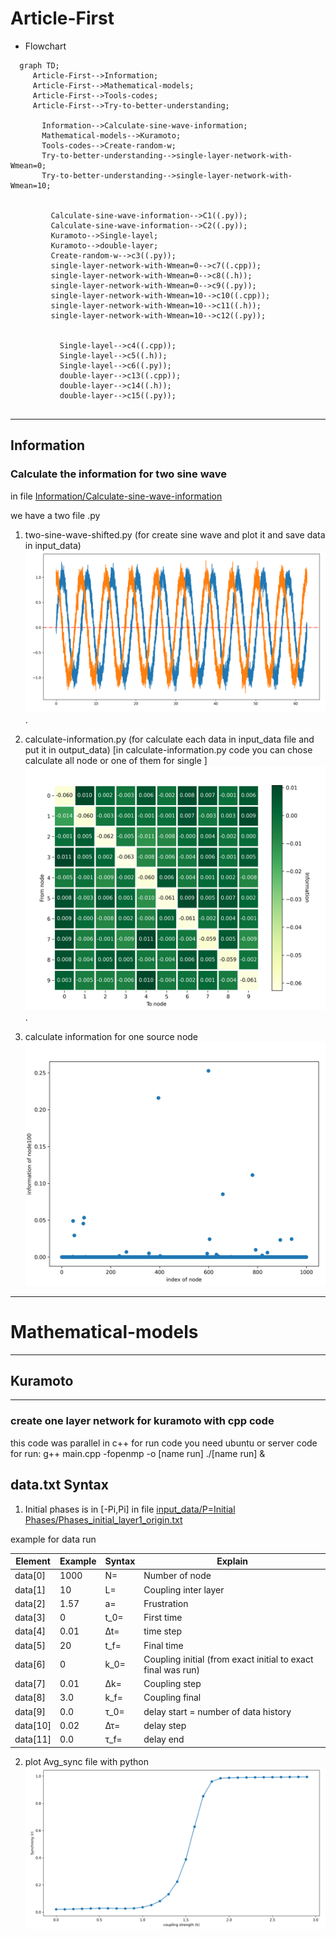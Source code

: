 # Article-First

  - Flowchart
   ```mermaid
     graph TD;
        Article-First-->Information;
        Article-First-->Mathematical-models;
        Article-First-->Tools-codes;
        Article-First-->Try-to-better-understanding;

          Information-->Calculate-sine-wave-information;
          Mathematical-models-->Kuramoto;
          Tools-codes-->Create-random-w;
          Try-to-better-understanding-->single-layer-network-with-Wmean=0;
          Try-to-better-understanding-->single-layer-network-with-Wmean=10;


            Calculate-sine-wave-information-->C1((.py));
            Calculate-sine-wave-information-->C2((.py));
            Kuramoto-->Single-layel;
            Kuramoto-->double-layer;
            Create-random-w-->c3((.py));
            single-layer-network-with-Wmean=0-->c7((.cpp));
            single-layer-network-with-Wmean=0-->c8((.h));
            single-layer-network-with-Wmean=0-->c9((.py));
            single-layer-network-with-Wmean=10-->c10((.cpp));
            single-layer-network-with-Wmean=10-->c11((.h));
            single-layer-network-with-Wmean=10-->c12((.py));


              Single-layel-->c4((.cpp));
              Single-layel-->c5((.h));
              Single-layel-->c6((.py));
              double-layer-->c13((.cpp));
              double-layer-->c14((.h));
              double-layer-->c15((.py));
        
   ```


*******
## Information

### Calculate the information for two sine wave 

in file [Information/Calculate-sine-wave-information](https://github.com/DrAliSeif/Article-First/tree/main/Information/Calculate-sine-wave-information)

we have a two file .py
1. two-sine-wave-shifted.py (for create sine wave and plot it and save data in input_data)
![](https://github.com/DrAliSeif/Article-First/blob/main/Information/Calculate-sine-wave-information/input_data/two_sine_shifted/two_sine_wave_with_shifted_pi2_noise.png).
2. calculate-information.py (for calculate each data in input_data file and put it in output_data) [in calculate-information.py code you can chose calculate all node or one of them for single
]
![](https://github.com/DrAliSeif/Article-First/blob/main/Information/Calculate-sine-wave-information/output_data/10ColsRandomGaussian-1.png).

3. calculate information for one source node
![](https://github.com/DrAliSeif/Article-First/blob/main/Information/Calculate-sine-wave-information/output_data/.scatter.png)

*******
# Mathematical-models
*******
## Kuramoto
*******
### create one layer network for kuramoto with cpp code

this code was parallel in c++
for run code you need ubuntu or server 
code for run: 	g++ main.cpp -fopenmp -o [name run]
				./[name run] &
							
## data.txt Syntax  	

1. Initial phases is in [-Pi,Pi] in file [input_data/P=Initial Phases/Phases_initial_layer1_origin.txt](https://github.com/DrAliSeif/Article-First/tree/main/Mathematical-models/Kuramoto/Single-layel/input_data/P%3DInitial%20Phases)

example for data run

| Element        | Example        | Syntax      | Explain |
| ------|------|-----|-----|
| data[0]| 1000	| N=		| Number of node| 
| data[1]| 10	| L=		| Coupling inter layer| 
| data[2]| 1.57	| a=		| Frustration| 
| data[3]| 0		| t_0=	| First time| 
| data[4]| 0.01	| ∆t=		| time step| 
| data[5]| 20		| t_f=	| Final time| 
| data[6]| 0		| k_0=	| Coupling initial (from exact initial to exact final was run)| 
| data[7]| 0.01	| ∆k=		| Coupling step| 
| data[8]| 3.0		| k_f=	| Coupling final| 
| data[9]| 0.0		| τ_0= 	| delay start = number of data history| 
| data[10]| 0.02	| ∆τ= 	| delay step| 
| data[11]| 0.0		| τ_f= 	| delay end| 

2. plot Avg_sync file with python
![](https://github.com/DrAliSeif/Article-First/blob/main/Mathematical-models/Kuramoto/Single-layel/Save/Avg_Sync/layer1/.png)